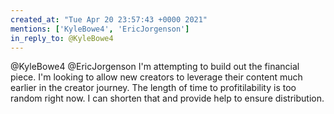 ```yaml
---
created_at: "Tue Apr 20 23:57:43 +0000 2021"
mentions: ['KyleBowe4', 'EricJorgenson']
in_reply_to: @KyleBowe4
---
```


@KyleBowe4 @EricJorgenson I'm attempting to build out the financial piece. I'm looking to allow new creators to leverage their content much earlier in the creator journey. The length of time to profitilability is too random right now. I can shorten that and provide help to ensure distribution.